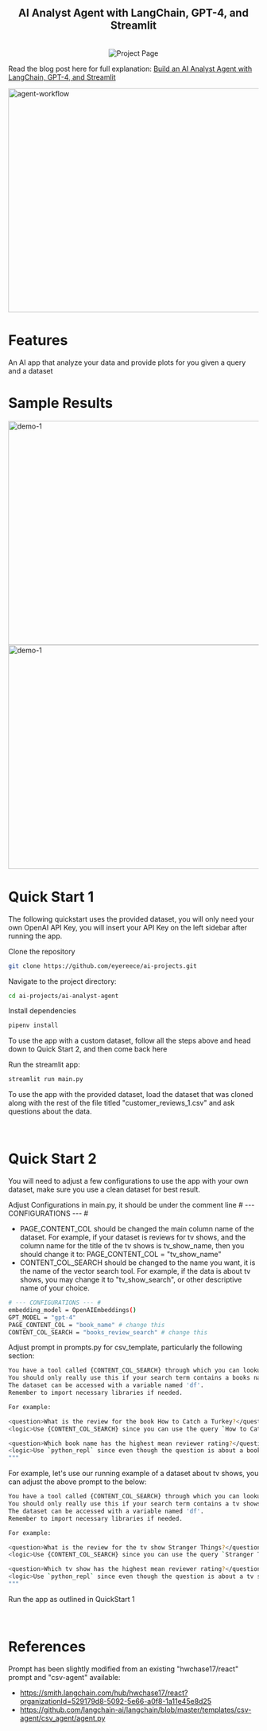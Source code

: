 <h2 align="center">AI Analyst Agent with LangChain, GPT-4, and Streamlit</h2>
<br>

<center>
<img src='https://img.shields.io/badge/App-AI_Analyst_Agent-brown' alt='Project Page'>
</center>

Read the blog post here for full explanation:
<a href="https://www.joankusuma.com/post/building-an-ai-analyst-agent-with-langchain-and-llm">Build an AI Analyst Agent with LangChain, GPT-4, and Streamlit</a>

<img src="https://static.wixstatic.com/media/81114d_42cb2cdce1d34edea002bacd6c0b99aa~mv2.png" alt="agent-workflow" height="450" width="800">

<br>

# Features
An AI app that analyze your data and provide plots for you given a query and a dataset
<br>

# Sample Results

<img src="https://static.wixstatic.com/media/81114d_5bbf39872d054a4bb20fd7a98df37006~mv2.png" alt="demo-1" height="450" width="600">

<img src="https://static.wixstatic.com/media/81114d_96353f7521d14ebaba863c088b4f7be8~mv2.png" alt="demo-1" height="450" width="600">

<br>

# Quick Start 1

The following quickstart uses the provided dataset, you will only need your own OpenAI API Key, you will insert your API Key on the left sidebar after running the app.

Clone the repository
```bash
git clone https://github.com/eyereece/ai-projects.git
```

Navigate to the project directory:
```bash
cd ai-projects/ai-analyst-agent
```

Install dependencies
```bash
pipenv install
```

To use the app with a custom dataset, follow all the steps above and head down to Quick Start 2, and then come back here

Run the streamlit app:
```bash
streamlit run main.py
```

To use the app with the provided dataset, load the dataset that was cloned along with the rest of the file titled "customer_reviews_1.csv" and ask questions about the data.

<br>

# Quick Start 2

You will need to adjust a few configurations to use the app with your own dataset, make sure you use a clean dataset for best result.

Adjust Configurations in main.py, it should be under the comment line # --- CONFIGURATIONS --- #
* PAGE_CONTENT_COL should be changed the main column name of the dataset. For example, if your dataset is reviews for tv shows, and the column name for the title of the tv shows is tv_show_name, then you should change it to: PAGE_CONTENT_COL = "tv_show_name"
* CONTENT_COL_SEARCH should be changed to the name you want, it is the name of the vector search tool. For example, if the data is about tv shows, you may change it to "tv_show_search", or other descriptive name of your choice.

```bash
# --- CONFIGURATIONS --- #
embedding_model = OpenAIEmbeddings()
GPT_MODEL = "gpt-4"
PAGE_CONTENT_COL = "book_name" # change this
CONTENT_COL_SEARCH = "books_review_search" # change this
```

Adjust prompt in prompts.py for csv_template, particularly the following section:

```bash
You have a tool called {CONTENT_COL_SEARCH} through which you can lookup a book by name and find the records corresponding to reviews with similar name as the query.
You should only really use this if your search term contains a books name. Otherwise, try to solve it with code.
The dataset can be accessed with a variable named 'df'.
Remember to import necessary libraries if needed.

For example:

<question>What is the review for the book How to Catch a Turkey?</question>
<logic>Use {CONTENT_COL_SEARCH} since you can use the query `How to Catch a Turkey`</logic>

<question>Which book name has the highest mean reviewer rating?</question>
<logic>Use `python_repl` since even though the question is about a book, you don't know its name so you can't include it.</logic>
"""
```

For example, let's use our running example of a dataset about tv shows, you can adjust the above prompt to the below:

```bash
You have a tool called {CONTENT_COL_SEARCH} through which you can lookup a tv show by name and find the records corresponding to reviews with similar name as the query.
You should only really use this if your search term contains a tv shows name. Otherwise, try to solve it with code.
The dataset can be accessed with a variable named 'df'.
Remember to import necessary libraries if needed.

For example:

<question>What is the review for the tv show Stranger Things?</question>
<logic>Use {CONTENT_COL_SEARCH} since you can use the query `Stranger Things`</logic>

<question>Which tv show has the highest mean reviewer rating?</question>
<logic>Use `python_repl` since even though the question is about a tv show, you don't know its name so you can't include it.</logic>
"""
```

Run the app as outlined in QuickStart 1

<br>

# References

Prompt has been slightly modified from an existing "hwchase17/react" prompt and "csv-agent" available:
* https://smith.langchain.com/hub/hwchase17/react?organizationId=529179d8-5092-5e66-a0f8-1a11e45e8d25
* https://github.com/langchain-ai/langchain/blob/master/templates/csv-agent/csv_agent/agent.py
